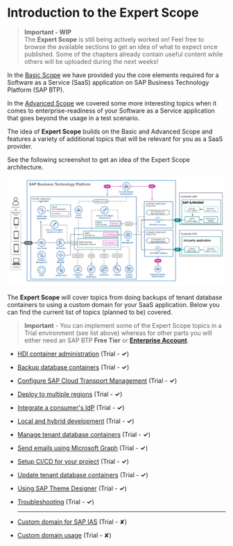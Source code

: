 # Introduction to the Expert Scope

> **Important - WIP** <br>
> The **Expert Scope** is still being actively worked on! Feel free to browse the available sections to get an idea of what to expect once published. Some of the chapters already contain useful content while others will be uploaded during the next weeks!

In the [Basic Scope](../../2-basic/0-introduction-basic-scope/README.md) we have provided you the core elements required for a Software as a Service (SaaS) application on SAP Business Technology Platform (SAP BTP). 

In the [Advanced Scope](../../3-advanced/0-introduction-advanced-scope/README.md) we covered some more interesting topics when it comes to enterprise-readiness of your Software as a Service application that goes beyond the usage in a test scenario. 

The idea of **Expert Scope** builds on the Basic and Advanced Scope and features a variety of additional topics that will be relevant for you as a SaaS provider. 

See the following screenshot to get an idea of the Expert Scope architecture.

[<img src="./images/App_Architecture_Expert.png" width="600" />](./images/App_Architecture_Expert.png)

The **Expert Scope** will cover topics from doing backups of tenant database containers to using a custom domain for your SaaS application. Below you can find the current list of topics (planned to be) covered.  

> **Important** - You can implement some of the Expert Scope topics in a Trial environment (see list above) whereas for other parts you will either need an SAP BTP **Free Tier** or [**Enterprise Account**](https://help.sap.com/docs/BTP/65de2977205c403bbc107264b8eccf4b/171511cc425c4e079d0684936486eee6.html). 

* [HDI container administration](../hdi-container-administration/README.md) (Trial - **✓**)
* [Backup database containers](../backup-database-containers/README.md) (Trial - **✓**)
* [Configure SAP Cloud Transport Management](../configure-transport-management/README.md) (Trial - **✓**)
* [Deploy to multiple regions](../deploy-multiple-regions/README.md) (Trial - **✓**)
* [Integrate a consumer's IdP](../integrate-consumers-idp/README.md) (Trial - **✓**)
* [Local and hybrid development](../local-hybrid-development/README.md) (Trial - **✓**)
* [Manage tenant database containers](../manage-tenant-containers/README.md) (Trial - **✓**)
* [Send emails using Microsoft Graph](../send-emails-graph-api/README.md) (Trial - **✓**)
* [Setup CI/CD for your project](../setup-cicd-for-project/README.md) (Trial - **✓**)
* [Update tenant database containers](../update-tenant-containers/README.md) (Trial - **✓**)
* [Using SAP Theme Designer](../using-sap-theme-designer/README.md) (Trial - **✓**)
* [Troubleshooting](../troubleshooting/README.md) (Trial - **✓**)

    ----

* [Custom domain for SAP IAS](../custom-domain-for-ias/README.md) (Trial - ✘)
* [Custom domain usage](../custom-domain-usage/README.md) (Trial - ✘)
